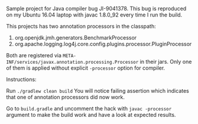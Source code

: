 
Sample project for Java compiler bug JI-9041378.
This bug is reproduced on my Ubuntu 16.04 laptop with javac 1.8.0_92
every time I run the build.

This projects has two annotation processors in the classpath:

1. org.openjdk.jmh.generators.BenchmarkProcessor
2. org.apache.logging.log4j.core.config.plugins.processor.PluginProcessor

Both are registered via `META-INF/services/javax.annotation.processing.Processor`
in their jars. Only one of them is applied without explicit `-processor` option for compiler.

Instructions:

Run `./gradlew clean build`
You will notice failing assertion which indicates that one of annotation 
processors did now work.

Go to `build.gradle` and uncomment the hack with `javac -processor`
argument to make the build work and have a look at expected results. 